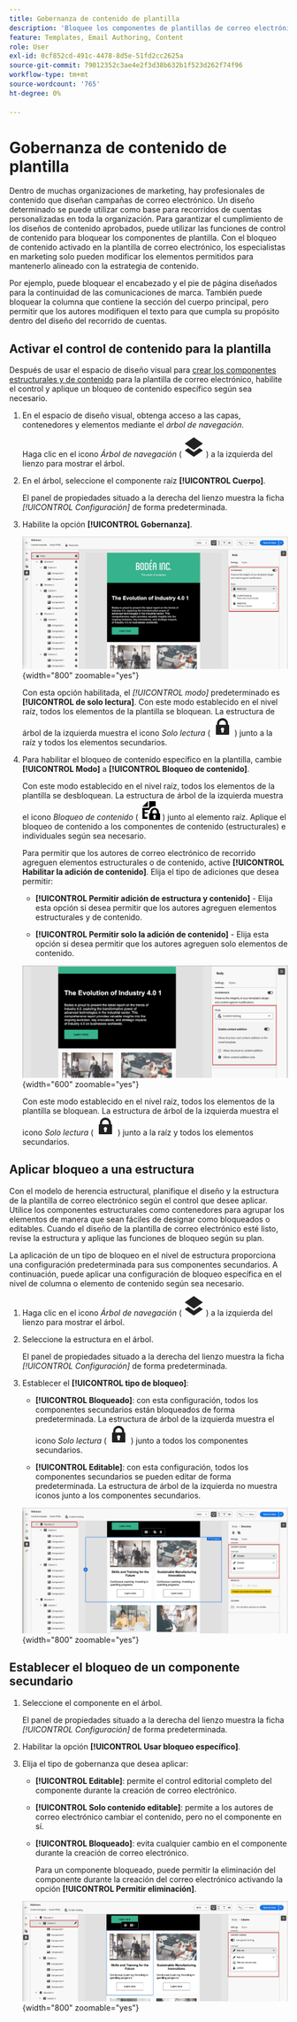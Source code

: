 ```yaml
---
title: Gobernanza de contenido de plantilla
description: 'Bloquee los componentes de plantillas de correo electrónico para la conformidad con la marca: establezca modos de gobernanza, controle la edición de contenido y administre permisos para autores de recorrido de cuentas en Journey Optimizer B2B edition.'
feature: Templates, Email Authoring, Content
role: User
exl-id: 0cf852cd-491c-4478-8d5e-51fd2cc2625a
source-git-commit: 79012352c3ae4e2f3d38b632b1f523d262f74f96
workflow-type: tm+mt
source-wordcount: '765'
ht-degree: 0%

---
```


# Gobernanza de contenido de plantilla

Dentro de muchas organizaciones de marketing, hay profesionales de contenido que diseñan campañas de correo electrónico. Un diseño determinado se puede utilizar como base para recorridos de cuentas personalizadas en toda la organización. Para garantizar el cumplimiento de los diseños de contenido aprobados, puede utilizar las funciones de control de contenido para bloquear los componentes de plantilla. Con el bloqueo de contenido activado en la plantilla de correo electrónico, los especialistas en marketing solo pueden modificar los elementos permitidos para mantenerlo alineado con la estrategia de contenido.

Por ejemplo, puede bloquear el encabezado y el pie de página diseñados para la continuidad de las comunicaciones de marca. También puede bloquear la columna que contiene la sección del cuerpo principal, pero permitir que los autores modifiquen el texto para que cumpla su propósito dentro del diseño del recorrido de cuentas.

## Activar el control de contenido para la plantilla

Después de usar el espacio de diseño visual para [crear los componentes estructurales y de contenido](./email-template-authoring.md) para la plantilla de correo electrónico, habilite el control y aplique un bloqueo de contenido específico según sea necesario.

1. En el espacio de diseño visual, obtenga acceso a las capas, contenedores y elementos mediante el _árbol de navegación_.

   Haga clic en el icono _Árbol de navegación_ ( ![Icono de vínculo](../assets/do-not-localize/icon-navigation-tree.svg) ) a la izquierda del lienzo para mostrar el árbol.

1. En el árbol, seleccione el componente raíz **[!UICONTROL Cuerpo]**.

   El panel de propiedades situado a la derecha del lienzo muestra la ficha _[!UICONTROL Configuración]_ de forma predeterminada.

1. Habilite la opción **[!UICONTROL Gobernanza]**.

   ![Habilitar el control para una plantilla de correo electrónico](./assets/governance-template-enable.png){width="800" zoomable="yes"}

   Con esta opción habilitada, el _[!UICONTROL modo]_ predeterminado es **[!UICONTROL de solo lectura]**. Con este modo establecido en el nivel raíz, todos los elementos de la plantilla se bloquean. La estructura de árbol de la izquierda muestra el icono _Solo lectura_ ( ![Icono de solo lectura](../assets/do-not-localize/icon-tree-lock.svg) ) junto a la raíz y todos los elementos secundarios.

1. Para habilitar el bloqueo de contenido específico en la plantilla, cambie **[!UICONTROL Modo]** a **[!UICONTROL Bloqueo de contenido]**.

   Con este modo establecido en el nivel raíz, todos los elementos de la plantilla se desbloquean. La estructura de árbol de la izquierda muestra el icono _Bloqueo de contenido_ ( ![Icono de bloqueo de contenido](../assets/do-not-localize/icon-tree-content-lock.svg) ) junto al elemento raíz. Aplique el bloqueo de contenido a los componentes de contenido (estructurales) e individuales según sea necesario.

   Para permitir que los autores de correo electrónico de recorrido agreguen elementos estructurales o de contenido, active **[!UICONTROL Habilitar la adición de contenido]**. Elija el tipo de adiciones que desea permitir:

   * **[!UICONTROL Permitir adición de estructura y contenido]** - Elija esta opción si desea permitir que los autores agreguen elementos estructurales y de contenido.

   * **[!UICONTROL Permitir solo la adición de contenido]** - Elija esta opción si desea permitir que los autores agreguen solo elementos de contenido.

   ![Habilitar adiciones de contenido](./assets/governance-template-content-additions.png){width="600" zoomable="yes"}

   Con este modo establecido en el nivel raíz, todos los elementos de la plantilla se bloquean. La estructura de árbol de la izquierda muestra el icono _Solo lectura_ ( ![Icono de solo lectura](../assets/do-not-localize/icon-tree-lock.svg) ) junto a la raíz y todos los elementos secundarios.
<!-- 

   
- ![Link icon](../assets/do-not-localize/icon-navigation-tree.svg)
- ![Read only icon](../assets/do-not-localize/icon-tree-lock.svg)
- ![Content edit icon](../assets/do-not-localize/icon-tree-content-lock.svg)
- ![Content edit icon](../assets/do-not-localize/icon-tree-edit-text.svg)
- ![Edit element](../assets/do-not-localize/icon-edit.svg) -->

## Aplicar bloqueo a una estructura

Con el modelo de herencia estructural, planifique el diseño y la estructura de la plantilla de correo electrónico según el control que desee aplicar. Utilice los componentes estructurales como contenedores para agrupar los elementos de manera que sean fáciles de designar como bloqueados o editables. Cuando el diseño de la plantilla de correo electrónico esté listo, revise la estructura y aplique las funciones de bloqueo según su plan.

La aplicación de un tipo de bloqueo en el nivel de estructura proporciona una configuración predeterminada para sus componentes secundarios. A continuación, puede aplicar una configuración de bloqueo específica en el nivel de columna o elemento de contenido según sea necesario.

1. Haga clic en el icono _Árbol de navegación_ ( ![Icono de vínculo](../assets/do-not-localize/icon-navigation-tree.svg) ) a la izquierda del lienzo para mostrar el árbol.

1. Seleccione la estructura en el árbol.

   El panel de propiedades situado a la derecha del lienzo muestra la ficha _[!UICONTROL Configuración]_ de forma predeterminada.

1. Establecer el **[!UICONTROL tipo de bloqueo]**:

   * **[!UICONTROL Bloqueado]**: con esta configuración, todos los componentes secundarios están bloqueados de forma predeterminada. La estructura de árbol de la izquierda muestra el icono _Solo lectura_ ( ![Icono de solo lectura](../assets/do-not-localize/icon-tree-lock.svg) ) junto a todos los componentes secundarios.

   * **[!UICONTROL Editable]**: con esta configuración, todos los componentes secundarios se pueden editar de forma predeterminada. La estructura de árbol de la izquierda no muestra iconos junto a los componentes secundarios.

   ![Aplicar bloqueo de contenido a un componente estructural](./assets/governance-template-structure-locking.png){width="800" zoomable="yes"}

## Establecer el bloqueo de un componente secundario

1. Seleccione el componente en el árbol.

   El panel de propiedades situado a la derecha del lienzo muestra la ficha _[!UICONTROL Configuración]_ de forma predeterminada.

1. Habilitar la opción **[!UICONTROL Usar bloqueo específico]**.

1. Elija el tipo de gobernanza que desea aplicar:

   * **[!UICONTROL Editable]**: permite el control editorial completo del componente durante la creación de correo electrónico.
   * **[!UICONTROL Solo contenido editable]**: permite a los autores de correo electrónico cambiar el contenido, pero no el componente en sí.
   * **[!UICONTROL Bloqueado]**: evita cualquier cambio en el componente durante la creación de correo electrónico.

     Para un componente bloqueado, puede permitir la eliminación del componente durante la creación del correo electrónico activando la opción **[!UICONTROL Permitir eliminación]**.

   ![Aplicar bloqueo de contenido a un componente secundario](./assets/governance-template-component-locking.png){width="800" zoomable="yes"}
